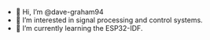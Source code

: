 - 👋 Hi, I’m @dave-graham94
- 👀 I’m interested in signal processing and control systems.
- 🌱 I’m currently learning the ESP32-IDF.



<!---
dave-graham94/dave-graham94 is a ✨ special ✨ repository because its `README.md` (this file) appears on your GitHub profile.
You can click the Preview link to take a look at your changes.
--->

